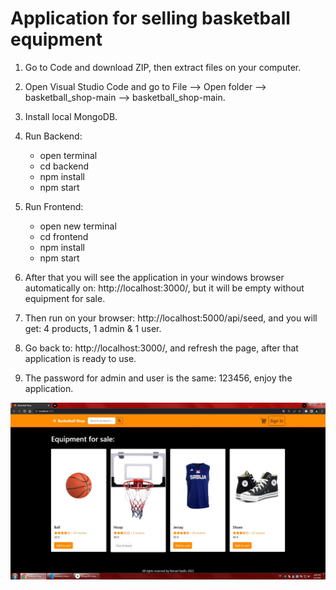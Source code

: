 # Application for selling basketball equipment

1. Go to Code and download ZIP, then extract files on your computer.

2. Open Visual Studio Code and go to File --> Open folder --> basketball_shop-main --> basketball_shop-main.

3. Install local MongoDB.

4. Run Backend:
   - open terminal
   - cd backend
   - npm install
   - npm start

5. Run Frontend:
   - open new terminal
   - cd frontend
   - npm install
   - npm start

6. After that you will see the application in your windows browser automatically on: http://localhost:3000/, but it will be empty without equipment for sale.

7. Then run on your browser: http://localhost:5000/api/seed, and you will get: 4 products, 1 admin & 1 user.

8. Go back to: http://localhost:3000/, and refresh the page, after that application is ready to use.

9. The password for admin and user is the same: 123456, enjoy the application.

![This is an image](https://github.com/nenadvasilic/basketball_shop/blob/main/frontend/public/images/Basketball%20Shop.jpg)
